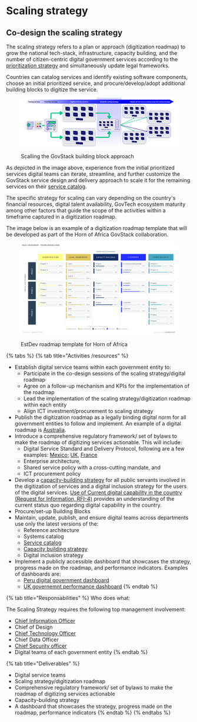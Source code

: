 # Scaling strategy

## &#x20;Co-design the scaling strategy

The scaling strategy refers to a plan or approach (digitization roadmap) to grow the national tech-stack, infrastructure, capacity building, and the number of citizen-centric digital government services according to the [prioritization strategy](https://app.gitbook.com/o/pxmRWOPoaU8fUAbbcrus/s/4D3oEcPGpYoKnwkQmCzJ/~/changes/501/govstack-implementation-playbook/adopt-govstack/copy-of-service-prioritization) and simultaneously update legal frameworks.

Countries can catalog services and identify existing software components, choose an initial prioritized service, and procure/develop/adopt additional building blocks to digitize the service.&#x20;

<figure><img src="../.gitbook/assets/Use pre-.png" alt=""><figcaption><p>Scalling the GovStack building block approach</p></figcaption></figure>

As depicted in the image above, experience from the initial prioritized services digital teams can iterate, streamline, and further customize the GovStack service design and delivery approach to scale it for the remaining services on their [service catalog](https://app.gitbook.com/o/pxmRWOPoaU8fUAbbcrus/s/4D3oEcPGpYoKnwkQmCzJ/~/changes/501/govstack-implementation-playbook/adopt-govstack/service-catalog).

The specific strategy for scaling can vary depending on the country's financial resources, digital talent availability, GovTech ecosystem maturity among other factors that guide the scope of the activities within a timeframe captured in a digitization roadmap.&#x20;

The image below is an example of a digitization roadmap template that will be developed as part of the Horn of Africa GovStack collaboration. &#x20;

<figure><img src="../.gitbook/assets/Roadmap Estdev.png" alt=""><figcaption><p>EstDev roadmap template for Horn of Africa </p></figcaption></figure>

{% tabs %}
{% tab title="Activities /resources" %}
* Establish digital service teams within each government entity to:
  * Participate in the co-design sessions of the scaling strategy/digital roadmap
  * Agree on a follow-up mechanism and KPIs for the implementation of the roadmap
  * Lead the implementation of the scaling strategy/digitization roadmap within each entity
  * Align ICT investment/procurement to scaling strategy
* Publish the digitization roadmap as a legally binding digital norm for all government entities to follow and implement. An example of a digital roadmap is [Australia](https://www.dta.gov.au/sites/default/files/2021-12/Digital%20Government%20Strategy_web-ready_FA.pdf).
* Introduce a comprehensive regulatory framework/ set of bylaws to make the roadmap of digitizing services actionable. This will include:
  * Digital Service Standard and Delivery Protocol, following are a few examples: [Mexico](https://app.gitbook.com/o/pxmRWOPoaU8fUAbbcrus/s/zdXe8NbIMZIv5sydPBf6/); [UK](https://www.gov.uk/service-manual), [France](https://www.systeme-de-design.gouv.fr/)
  * Enterprise architecture,&#x20;
  * Shared service policy with a cross-cutting mandate, and
  * ICT procurement policy
* Develop a [capacity-building strategy](learning-and-exchange/capacity-building/framework.md) for all public servants involved in the digitization of services and a digital inclusion strategy for the users of the digital services. [Use of Current digital capability in the country (Request for Information, RFI-4)](https://govstack.gitbook.io/implementation-playbook/guide-de-mise-en-oeuvre-de-govstack/apprentissage-et-echange/artefacts#current-digital-capability-in-country-request-for-information-rfi-4) provides an understanding of the current status quo regarding digital capability in the country.
* Procure/set-up Building Blocks
* Maintain, update, publish, and ensure digital teams across departments use only the latest versions of the:
  * Reference architecture
  * Systems catalog
  * [Service catalog](https://app.gitbook.com/o/pxmRWOPoaU8fUAbbcrus/s/4D3oEcPGpYoKnwkQmCzJ/~/changes/501/govstack-implementation-playbook/adopt-govstack/service-catalog)
  * [Capacity building strategy](learning-and-exchange/capacity-building/framework.md)
  * Digital inclusion strategy
* Implement a publicly accessible dashboard that showcases the strategy, progress made on the roadmap, and performance indicators. Examples of dashboards are:
  * [Peru digital government dashboard](https://indicadores.digital.gob.pe/)
  * [UK governemnt performance dashboard](https://webarchive.nationalarchives.gov.uk/ukgwa/20210315084926/https://www.gov.uk/performance)
{% endtab %}

{% tab title="Responsabilities" %}
Who does what:

The Scaling Strategy requires the following top management involvement:

* [Chief Information Officer](https://govstack.gitbook.io/implementation-playbook/govstack-implementation-playbook/annex/govstack-user-profiles-taxonomy#chief-information-officer)
* Chief of Design
* [Chief Technology Officer](https://govstack.gitbook.io/implementation-playbook/govstack-implementation-playbook/annex/govstack-user-profiles-taxonomy#chief-technology-officer)
* Chief Data Officer
* [Chief Security officer](https://govstack.gitbook.io/implementation-playbook/govstack-implementation-playbook/annex/govstack-user-profiles-taxonomy#chief-security-information-officer-ciso)
* Digital teams of each government entity
{% endtab %}

{% tab title="Deliverables" %}
* Digital service teams
* Scaling strategy/digitization roadmap
* Comprehensive regulatory framework/ set of bylaws to make the roadmap of digitizing services actionable
* Capacity-building strategy
* A dashboard that showcases the strategy, progress made on the roadmap, performance indicators
{% endtab %}
{% endtabs %}
